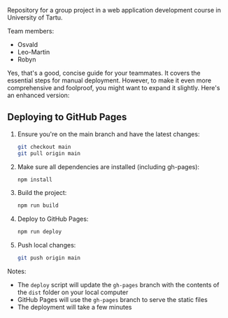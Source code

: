 Repository for a group project in a web application development course in University of Tartu.

Team members:
- Osvald
- Leo-Martin
- Robyn

Yes, that's a good, concise guide for your teammates. It covers the essential steps for manual deployment. However, to make it even more comprehensive and foolproof, you might want to expand it slightly. Here's an enhanced version:

## Deploying to GitHub Pages

1. Ensure you're on the main branch and have the latest changes:
   ```bash
   git checkout main
   git pull origin main
   ```

2. Make sure all dependencies are installed (including gh-pages):
   ```bash
   npm install
   ```

3. Build the project:
   ```bash
   npm run build
   ```

4. Deploy to GitHub Pages:
   ```bash
   npm run deploy
   ```

5. Push local changes:
   ```bash
   git push origin main
   ```

Notes:
- The `deploy` script will update the `gh-pages` branch with the contents of the `dist` folder on your local computer
- GitHub Pages will use the `gh-pages` branch to serve the static files
- The deployment will take a few minutes
